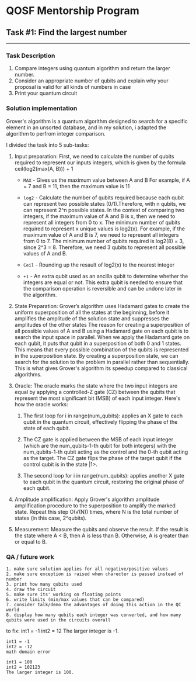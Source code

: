 # QOSF Mentorship Program

## Task #1: Find the largest number

---
### Task Description
1. Compare integers using quantum algorithm and return the larger number.
2. Consider an appropriate number of qubits and explain why your proposal is valid for all kinds of numbers in case 
3. Print your quantum circuit

### Solution implementation
Grover's algorithm is a quantum algorithm designed to search for a specific element in an unsorted database, and in my solution, i adapted the algorithm to perfrom integer comparison.

I divided the task into 5 sub-tasks:
1. Input preparation: 
First, we need to calculate the number of qubits required to represent our inputs integers, which is given by the formula ceil(log2(max(A, B))) + 1

    * `MAX` - Gives us the maximum value between A and B
    For example, if A = 7 and B = 11, then the maximum value is 11
    
    * `log2` - Calculate the number of qubits required because each qubit can represent two possible states (0/1).Therefore, with n qubits, we can represent 2^n possible states. In the context of comparing two integers, if the maximum value of A and B is x, then we need to represent all integers from 0 to x. The minimum number of qubits required to represent x unique values is log2(x).
    For example, if the maximum value of A and B is 7, we need to represent all integers from 0 to 7. The minimum number of qubits required is log2(8) = 3, since 2^3 = 8. Therefore, we need 3 qubits to represent all possible values of A and B.
    
    * `Ceil` - Rounding up the resault of log2(x) to the nearest integer
    
    * `+1` - An extra qubit used as an ancilla qubit to determine whether the integers are equal or not. This extra qubit is needed to ensure that the comparison operation is reversible and can be undone later in the algorithm.

2. State Preparation: 
Grover’s algorithm uses Hadamard gates to create the uniform superposition of all the states at the beginning, before it amplifies the amplitude of the solution state and suppresses the amplitudes of the other states
The reason for creating a superposition of all possible values of A and B using a Hadamard gate on each qubit is to search the input space in parallel. When we apply the Hadamard gate on each qubit, it puts that qubit in a superposition of both 0 and 1 states. This means that every possible combination of the qubits is represented in the superposition state.
By creating a superposition state, we can search for the solution to the problem in parallel rather than sequentially. This is what gives Grover's algorithm its speedup compared to classical algorithms.

3. Oracle: 
The oracle marks the state where the two input integers are equal by applying a controlled-Z gate (CZ) between the qubits that represent the most significant bit (MSB) of each input integer.
Here's how the oracle works:
    1. The first loop for i in range(num_qubits): applies an X gate to each qubit in the quantum circuit, effectively flipping the phase of the state of each qubit.

    2. The CZ gate is applied between the MSB of each input integer (which are the num_qubits-1-th qubit for both integers) with the num_qubits-1-th qubit acting as the control and the 0-th qubit acting as the target. The CZ gate flips the phase of the target qubit if the control qubit is in the state |1>.
    
    3. The second loop for i in range(num_qubits): applies another X gate to each qubit in the quantum circuit, restoring the original phase of each qubit.

4. Amplitude amplification: 
Apply Grover's algorithm amplitude amplification procedure to the superposition to amplify the marked state. Repeat this step O(√(N)) times, where N is the total number of states (in this case, 2^qubits).

5. Measurement: 
Measure the qubits and observe the result. If the result is the state where A < B, then A is less than B. Otherwise, A is greater than or equal to B.

### QA / future work
    1. make sure solution applies for all negative/positive values
    2. make sure exception is raised when charecter is passed instead of number
    3. print how many qubits used
    4. draw the circuit
    5. make sure its' working on floating points
    6. write limits (min/max values that can be compared)
    7. consider talk/demo the advantages of doing this action in the QC world
    8. display how many qubits each integer was converted, and how many qubits were used in the circuits overall

<!-- There are several potential advantages of performing integer comparison on a quantum computer using qubits over a classical computer:

Parallelism: One of the most promising advantages of quantum computing is the potential for massive parallelism. Unlike classical computers, which perform operations sequentially, quantum computers can perform many calculations in parallel by applying a quantum gate to a superposition of states. This means that a quantum computer could potentially compare two integers in a single operation, which could significantly reduce the time required for the computation.

Algorithmic efficiency: There are certain algorithms, such as Grover's algorithm, that have been developed specifically for quantum computers and can provide exponential speedups over classical algorithms. While Grover's algorithm is not specifically designed for integer comparison, it can be adapted to perform this task efficiently on a quantum computer.

Privacy: Quantum computers offer the potential for secure communications through the use of quantum key distribution (QKD). In the context of integer comparison, QKD could be used to securely transmit the integers to be compared without the risk of interception or eavesdropping.

Complex number processing: Quantum computers are well-suited to processing complex numbers, which can be used to represent integers. This means that integer comparison could be performed more efficiently on a quantum computer than a classical computer, particularly for large integers.

However, it's worth noting that the practical advantages of using a quantum computer for integer comparison may be limited by the current state of quantum computing technology. While there have been significant advances in the development of quantum hardware and software, current quantum computers are still relatively small and error-prone, which can limit their ability to perform complex computations. Additionally, the overhead associated with converting integers to qubits and performing quantum gates can be significant, which can offset some of the potential speedup offered by quantum parallelism. -->


to fix:
    int1 = -1
    int2 = 12
    The larger integer is -1.

    int1 = -1
    int2 = -12
    math domain error

    int1 = 100
    int2 = 102123
    The larger integer is 100.
